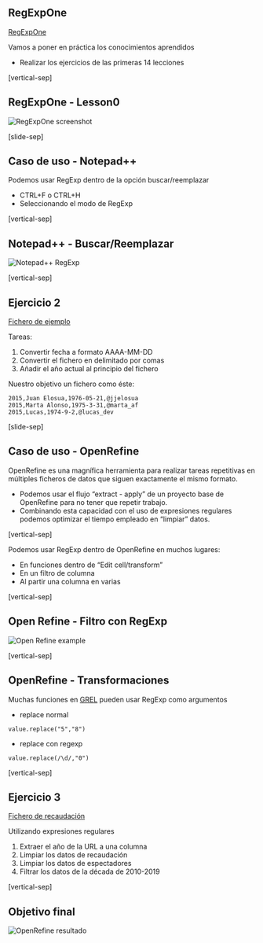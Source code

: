 ## RegExpOne

<a target="_blank" href="http://regexone.com/lesson/0">RegExpOne</a>

Vamos a poner en práctica los conocimientos aprendidos
* Realizar los ejercicios de las primeras 14 lecciones

[vertical-sep]

## RegExpOne - Lesson0

![RegExpOne screenshot][regexpone] <!-- .element: class="img_80" -->

[regexpone]: images/regexpone.jpg

[slide-sep]

## Caso de uso - Notepad++

Podemos usar RegExp dentro de la opción buscar/reemplazar
* CTRL+F o CTRL+H
* Seleccionando el modo de RegExp

[vertical-sep]

## Notepad++ - Buscar/Reemplazar

![Notepad++ RegExp][notepad] <!-- .element: class="img_80" -->

[notepad]: images/notepad++.jpg

[vertical-sep]

## Ejercicio 2

<a target="_blank" href="data/asistentes.txt">Fichero de ejemplo</a>

Tareas:
1. Convertir fecha a formato AAAA-MM-DD
2. Convertir el fichero en delimitado por comas
3. Añadir el año actual al principio del fichero

Nuestro objetivo un fichero como éste:

```
2015,Juan Elosua,1976-05-21,@jjelosua
2015,Marta Alonso,1975-3-31,@marta_af
2015,Lucas,1974-9-2,@lucas_dev
```

[slide-sep]

## Caso de uso - OpenRefine

OpenRefine es una magnífica herramienta para realizar tareas repetitivas en múltiples ficheros de datos que siguen exactamente el mismo formato.
* Podemos usar el flujo “extract - apply” de un proyecto base de OpenRefine para no tener que repetir trabajo.
* Combinando esta capacidad con el uso de expresiones regulares podemos optimizar el tiempo empleado en “limpiar” datos.

[vertical-sep]

Podemos usar RegExp dentro de OpenRefine en muchos lugares:
* En funciones dentro de “Edit cell/transform”
* En un filtro de columna
* Al partir una columna en varias

[vertical-sep]

## Open Refine - Filtro con RegExp

![Open Refine example][refine_exercise]

[refine_exercise]: images/refine_exercise.jpg

[vertical-sep]

## OpenRefine - Transformaciones

Muchas funciones en <a target="_blank" href="https://github.com/OpenRefine/OpenRefine/wiki/GREL-Functions">GREL</a> pueden usar RegExp como argumentos

* replace normal

```
value.replace("5","8")
```
* replace con regexp 

```
value.replace(/\d/,"0")
```

[vertical-sep]

## Ejercicio 3

<a target="_blank" href="data/recaudacion2012_2008.csv">Fichero de recaudación</a>

Utilizando expresiones regulares
1. Extraer el año de la URL a una columna
2. Limpiar los datos de recaudación
3. Limpiar los datos de espectadores
4. Filtrar los datos de la década de 2010-2019

[vertical-sep]

## Objetivo final

![OpenRefine resultado][refine_exercise_result] <!-- .element: class="img_80" -->

[refine_exercise_result]: images/refine_exercise_result.jpg


